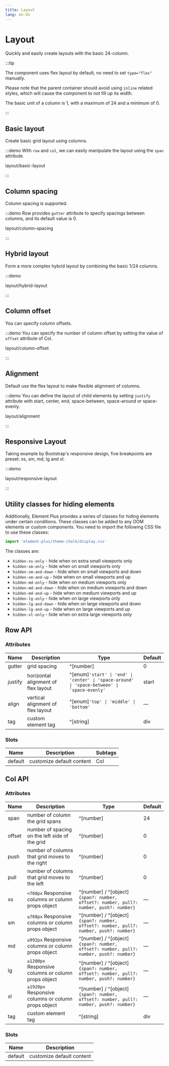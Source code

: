 ```yaml
---
title: Layout
lang: en-US
---
```


# Layout

Quickly and easily create layouts with the basic 24-column.

:::tip

The component uses flex layout by default, no need to set `type="flex"` manually.

Please note that the parent container should avoid using `inline` related styles,
which will cause the component to not fill up its width.

The basic unit of a column is 1, with a maximum of 24 and a minimum of 0.

:::

## Basic layout

Create basic grid layout using columns.

:::demo With `row` and `col`, we can easily manipulate the layout using the `span` attribute.

layout/basic-layout

:::

## Column spacing

Column spacing is supported.

:::demo Row provides `gutter` attribute to specify spacings between columns, and its default value is 0.

layout/column-spacing

:::

## Hybrid layout

Form a more complex hybrid layout by combining the basic 1/24 columns.

:::demo

layout/hybrid-layout

:::

## Column offset

You can specify column offsets.

:::demo You can specify the number of column offset by setting the value of `offset` attribute of Col.

layout/column-offset

:::

## Alignment

Default use the flex layout to make flexible alignment of columns.

:::demo You can define the layout of child elements by setting `justify` attribute with start, center, end, space-between, space-around or space-evenly.

layout/alignment

:::

## Responsive Layout

Taking example by Bootstrap's responsive design, five breakpoints are preset:
xs, sm, md, lg and xl.

:::demo

layout/responsive-layout

:::

## Utility classes for hiding elements

Additionally, Element Plus provides a series of classes for hiding elements under
certain conditions. These classes can be added to any DOM elements or custom components.
You need to import the following CSS file to use these classes:

```js
import 'element-plus/theme-chalk/display.css'
```

The classes are:

- `hidden-xs-only` - hide when on extra small viewports only
- `hidden-sm-only` - hide when on small viewports only
- `hidden-sm-and-down` - hide when on small viewports and down
- `hidden-sm-and-up` - hide when on small viewports and up
- `hidden-md-only` - hide when on medium viewports only
- `hidden-md-and-down` - hide when on medium viewports and down
- `hidden-md-and-up` - hide when on medium viewports and up
- `hidden-lg-only` - hide when on large viewports only
- `hidden-lg-and-down` - hide when on large viewports and down
- `hidden-lg-and-up` - hide when on large viewports and up
- `hidden-xl-only` - hide when on extra large viewports only

## Row API

### Attributes

| Name    | Description                         | Type                                                                                         | Default |
| ------- | ----------------------------------- | -------------------------------------------------------------------------------------------- | ------- |
| gutter  | grid spacing                        | ^[number]                                                                                    | 0       |
| justify | horizontal alignment of flex layout | ^[enum]`'start' \| 'end' \| 'center' \| 'space-around' \| 'space-between' \| 'space-evenly'` | start   |
| align   | vertical alignment of flex layout   | ^[enum]`'top' \| 'middle' \| 'bottom'`                                                       | —       |
| tag     | custom element tag                  | ^[string]                                                                                    | div     |

### Slots

| Name    | Description               | Subtags |
| ------- | ------------------------- | ------- |
| default | customize default content | Col     |

## Col API

### Attributes

| Name   | Description                                         | Type                                                                                  | Default |
| ------ | --------------------------------------------------- | ------------------------------------------------------------------------------------- | ------- |
| span   | number of column the grid spans                     | ^[number]                                                                             | 24      |
| offset | number of spacing on the left side of the grid      | ^[number]                                                                             | 0       |
| push   | number of columns that grid moves to the right      | ^[number]                                                                             | 0       |
| pull   | number of columns that grid moves to the left       | ^[number]                                                                             | 0       |
| xs     | `<768px` Responsive columns or column props object  | ^[number] / ^[object]`{span?: number, offset?: number, pull?: number, push?: number}` | —       |
| sm     | `≥768px` Responsive columns or column props object  | ^[number] / ^[object]`{span?: number, offset?: number, pull?: number, push?: number}` | —       |
| md     | `≥992px` Responsive columns or column props object  | ^[number] / ^[object]`{span?: number, offset?: number, pull?: number, push?: number}` | —       |
| lg     | `≥1200px` Responsive columns or column props object | ^[number] / ^[object]`{span?: number, offset?: number, pull?: number, push?: number}` | —       |
| xl     | `≥1920px` Responsive columns or column props object | ^[number] / ^[object]`{span?: number, offset?: number, pull?: number, push?: number}` | —       |
| tag    | custom element tag                                  | ^[string]                                                                             | div     |

### Slots

| Name    | Description               |
| ------- | ------------------------- |
| default | customize default content |

<style lang="scss">
@use '../../examples/layout/index.scss';
</style>
